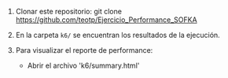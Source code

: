 1. Clonar este repositorio:
   git clone https://github.com/teotp/Ejercicio_Performance_SOFKA

2. En la carpeta `k6/` se encuentran los resultados de la ejecución.

3. Para visualizar el reporte de performance:
   - Abrir el archivo 'k6/summary.html'
